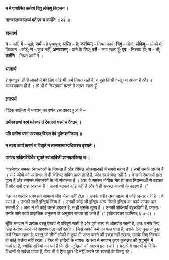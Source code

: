 #### न मे पार्थास्ति कर्तव्यं त्रिषु लोकेषु किञ्चन ।
#### नानवाप्तमवाप्तव्यं वर्त एव च कर्मणि ॥ २२ ॥

### शब्दार्थ

**न** – नहीं; **मे** – मुझे; **पार्थ** – हे पृथापुत्र; **अस्ति** – है; **कर्तव्यम्** – नियत कार्य; **त्रिषु** – तीनों; **लोकेषु** – लोकों में; किञ्चन  - कोई; **न** – कुछ नहीं; **अनवाप्तम्** – पाने के लिए; **वर्ते** – लगा रहता हूँ; **एव** – निश्चय ही; **च** – भी; **कर्मणि** – नियत  कर्मों में ।

### भावार्थ

हे पृथापुत्र! तीनों लोकों में मेरे लिए कोई भी कर्म नियत नहीं है, न मुझे किसी वस्तु का अभाव है और न आवश्यकता ही है । तो भी मैं नियतकर्म करने में तत्पर रहता हूँ ।

### तात्पर्य

वैदिक साहित्य में भगवान् का वर्णन इस प्रकार हुआ है –

#### तमीश्वराणां परमं महेश्वरं तं देवतानां परमं च दैवतम् ।
#### पति पतीनां परमं परस्ताद् विदाम देवं भुवेनशमीड्यम् ॥
#### न तस्य कार्य करणं च विद्यते न तत्समश्चाभ्यधिकश्च दृश्यते ।
#### परास्य शक्तिर्विविधैव श्रूयते स्वाभाविकी ज्ञानबलक्रिया च ॥

“परमेश्वर समस्त नियन्ताओं के नियन्ता हैं और विभिन्न लोकपालकों में सबसे महान हैं । सभी उनके अधीन हैं । सारे जीवों को परमेश्वर से ही विशिष्ट शक्ति प्राप्त होती है, जीव स्वयं श्रेष्ठ नहीं है । वे सभी देवताओं द्वारा पूज्य हैं और समस्त संचालकों के भी संचालक हैं । अतः वे समस्त भौतिक नेताओं तथा नियन्ताओं से बढ़कर हैं और सबों द्वारा आराध्य हैं । उनसे बढ़कर कोई नहीं है और वे ही समस्त कारणों के कारण हैं ।”

“उनका शारीरिक स्वरूप सामान्य जीव जैसा नहीं होता । उनके शरीर तथा आत्मा में कोई अन्तर नहीं है । वे परम हैं । उनकी सारी इन्द्रियाँ दिव्य हैं । उनकी कोई भी इन्द्रिय अन्य किसी इन्द्रिय का कार्य सम्पन्न कर सकती है । अतः न तो कोई उनसे बढ़कर है, न ही उनके तुल्य है । उनकी शक्तियाँ बहुरूपिणी हैं, फलतः उनके सारे कार्य प्राकृतिक अनुक्रम के अनुसार सम्पन्न हो जाते हैं ।” (श्वेताश्वतर उपनिषद् ६.७-८) ।

चूँकि भगवान् में प्रत्येक वस्तु ऐश्वर्य से परिपूर्ण रहती है और पूर्ण सत्य से ओतप्रोत रहती है, अतः उनके लिए कोई कर्तव्य करने की आवश्यकता नहीं रहती । जिसे अपने कर्म का फल पाना है, उसके लिए कुछ न कुछ कर्म नियत रहता है, परन्तु जो तीनों लोकों में कुछ भी प्राप्त करने की इच्छा नहीं रखता, उसके लिए निश्चय ही कोई कर्तव्य नहीं रहता । फिर भी क्षत्रियों के नायक के रूप में भगवान् कृष्ण कुरुक्षेत्र की युद्धभूमि में कार्यरत हैं, क्योंकि क्षत्रियों का धर्म है कि दीन-दुखियों को आश्रय प्रदान करें । यद्यपि वे शास्त्रों के विधि-विधानों से सर्वथा ऊपर हैं, फिर भी वे ऐसा कुछ भी नहीं करते जो शास्त्रों के विरुद्ध हो ।